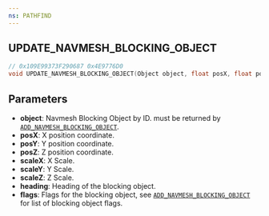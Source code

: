 ```yaml
---
ns: PATHFIND
---
```

## UPDATE_NAVMESH_BLOCKING_OBJECT

```c
// 0x109E99373F290687 0x4E9776D0
void UPDATE_NAVMESH_BLOCKING_OBJECT(Object object, float posX, float posY, float posZ, float scaleX, float scaleY, float scaleZ, float heading, int flags);
```

## Parameters
* **object**: Navmesh Blocking Object by ID. must be returned by [`ADD_NAVMESH_BLOCKING_OBJECT`](#\_0xFCD5C8E06E502F5A).
* **posX**: X position coordinate.
* **posY**: Y position coordinate.
* **posZ**: Z position coordinate.
* **scaleX**: X Scale.
* **scaleY**: Y Scale.
* **scaleZ**: Z Scale.
* **heading**: Heading of the blocking object.
* **flags**: Flags for the blocking object, see [`ADD_NAVMESH_BLOCKING_OBJECT`](#\_0xFCD5C8E06E502F5A) for list of blocking object flags.

